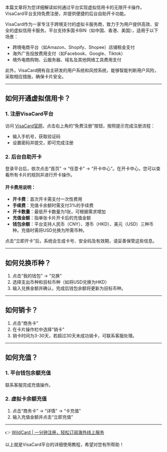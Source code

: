 本篇文章将为您详细解读如何通过平台实现虚拟信用卡的无限开卡操作。VisaCard平台支持免费注册，并提供便捷的后台自助开卡功能。

VisaCard作为一家专注于跨境支付的虚拟卡服务商，致力于为用户提供高效、安全的虚拟信用卡服务。平台支持多国卡BIN（如中国、香港、美国），适用于以下场景：
- 跨境电商平台（如Amazon、Shopify、Shopee）店铺租金支付
- 海外广告投放费用支付（如Facebook、Google、Tiktok）
- 境外电商购物、云服务器、域名及其他网络工具费用支付

此外，VisaCard拥有自主研发的用户系统和风控系统，能够智能判断用户风险，采取相应措施，确保卡片安全。

---

## 如何开通虚拟信用卡？

### 1. 注册VisaCard平台
访问 [VisaCard官网](https://bit.ly/bewildcard)，点击右上角的“免费注册”按钮，按照提示完成注册流程：
- 输入手机号，获取验证码
- 设置密码并提交，即可完成注册

### 2. 后台自助开卡
登录平台后，依次点击“首页” -> “任意卡” -> “开卡中心”。在开卡中心，您可以查看所有卡片的规则并进行开卡操作。

#### 开卡费用说明：
- **开卡费**：首次开卡需支付一次性费用
- **手续费**：充值卡余额时需支付3%的手续费
- **开卡数量**：最低开卡数量为1张，可根据需求增加
- **充值金额**：指单张卡片开卡后的充值金额
- **钱包余额**：平台支持人民币（CNY）、港币（HKD）、美元（USD）三种币种。充值时需将USD兑换为所需币种。

点击“立即开卡”后，系统会生成卡号、安全码及有效期，请妥善保管这些信息。

---

## 如何兑换币种？

1. 点击“我的钱包” -> “兑换”
2. 选择支出币种和目标币种（如将USD兑换为HKD）
3. 输入兑换金额并确认，完成后钱包余额将更新为目标币种。

---

## 如何销卡？

1. 点击“商务卡”
2. 在卡片操作栏中选择“销卡”
3. 销卡时间为3-30天，若超过30天未成功销卡，可联系客服处理。

---

## 如何充值？

### 1. 平台钱包余额充值
联系客服完成充值操作。

### 2. 虚拟卡余额充值
1. 点击“商务卡” -> “详情” -> “卡充值”
2. 输入充值金额并点击“立即充值”

---

👉 [WildCard | 一分钟注册，轻松订阅海外线上服务](https://bit.ly/bewildcard)

以上就是VisaCard平台的详细使用教程，希望对您有所帮助！